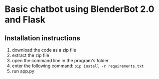 # Basic chatbot using BlenderBot 2.0 and Flask

## Installation instructions

1. download the code as a zip file
2. extract the zip file
3. open the command line in the program's folder
4. enter the following command: `pip install -r requirements.txt`
5. run app.py
